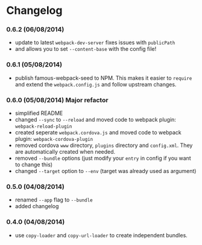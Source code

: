 # Changelog

### 0.6.2 (06/08/2014)

* update to latest `webpack-dev-server` fixes issues with `publicPath`
* and allows you to set `--content-base` with the config file!

### 0.6.1 (05/08/2014)

* publish famous-webpack-seed to NPM. This makes it easier to `require` and extend the `webpack.config.js` and follow upstream changes.

### 0.6.0 (05/08/2014) Major refactor

* simplified README
* changed `--sync` to `--reload` and moved code to webpack plugin: `webpack-reload-plugin`
* created seperate `webpack.cordova.js` and moved code to webpack plugin: `webpack-cordova-plugin`
* removed cordova `www` directory, `plugins` directory and `config.xml`. They are automatically created when needed. 
* removed `--bundle` options (just modify your `entry` in config if you want to change this)
* changed `--target` option to `--env` (target was already used as argument)

### 0.5.0 (04/08/2014)

* renamed `--app` flag to `--bundle`
* added changelog

### 0.4.0 (04/08/2014)

* use `copy-loader` and `copy-url-loader` to create independent bundles.